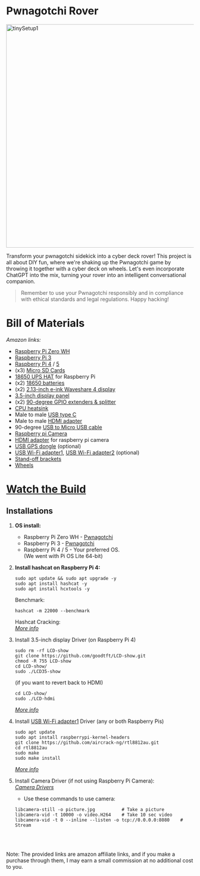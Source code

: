 # Pwnagotchi Rover
<img src="images/pwnagotchi-Rover.jpg" alt="tinySetup1" width="600">

Transform your pwnagotchi sidekick into a cyber deck rover! This project is all about DIY fun, where we're shaking up the Pwnagotchi game by throwing it together with a cyber deck on wheels. Let's even incorporate ChatGPT into the mix, turning your rover into an intelligent conversational companion.

> Remember to use your Pwnagotchi responsibly and in compliance with ethical standards and legal regulations. Happy hacking!
# Bill of Materials
_Amazon links:_

* [Raspberry Pi Zero WH](https://amzn.to/3OFOclE)<br />
* [Raspberry Pi 3](https://amzn.to/3w8aENS)<br />
* [Raspberry Pi 4](https://amzn.to/3SVmTpX) / [5](https://amzn.to/3PGuwie) <br />
* (x3) [Micro SD Cards](https://amzn.to/4erXgWD)<br />
* [18650 UPS HAT](https://amzn.to/3SGiTsf) for Raspberry Pi<br />
* (x2) [18650 batteries](https://amzn.to/49cHxru)<br />
* (x2) [2.13-inch e-ink Waveshare 4 display](https://amzn.to/3HTGT6h)<br />
* [3.5-inch display panel](https://amzn.to/3HTGsJb)<br />
* (x2) [90-degree GPIO extenders & splitter](https://amzn.to/3HY29I4)<br />
* [CPU heatsink](https://amzn.to/3OGf84X)<br />
* Male to male [USB type C](https://amzn.to/49d8LxY)<br />
* Male to male [HDMI adapter](https://amzn.to/3w3WgGr)<br />
* 90-degree [USB to Micro USB cable](https://amzn.to/497Q5Qi)<br />
* [Raspberry pi Camera](https://amzn.to/3SZYWhy)<br />
* [HDMI adapter](https://amzn.to/48hhJcv) for raspberry pi camera<br />
* [USB GPS dongle](https://amzn.to/49f3je8) (optional)<br />
* [USB Wi-Fi adapter1](https://amzn.to/3wbFS6J), [USB Wi-Fi adapter2](https://amzn.to/3SuMKDS) (optional)<br />
* [Stand-off brackets](https://amzn.to/3uoEe1k)<br />
* [Wheels](https://amzn.to/49dWMAl)<br />

# **[Watch the Build](https://www.reddit.com/user/froggyCaller/comments/1cqrfid/pwnagotchi_cyber_deck/)**

## **Installations**

1. **OS install:**
   - Raspberry Pi Zero WH - [Pwnagotchi](https://pwnagotchi.ai/installation/) <br />
   - Raspberry Pi 3 - [Pwnagotchi](https://pwnagotchi.ai/installation/) <br />
   - Raspberry Pi 4 / 5 - Your preferred OS. <br />
     (We went with Pi OS Lite 64-bit)

2. **Install hashcat on Raspberry Pi 4:**
   ```
   sudo apt update && sudo apt upgrade -y
   sudo apt install hashcat -y
   sudo apt install hcxtools -y
   ```
   Benchmark:
   ```
   hashcat -m 22000 --benchmark
   ```
    Hashcat Cracking:<br />
    _[More info](https://dev.to/yegct/hashcat-cracking-pwnagotchi-pcap-files-4fh2)_

3. Install 3.5-inch display Driver (on Raspberry Pi 4) 
    ```
    sudo rm -rf LCD-show
    git clone https://github.com/goodtft/LCD-show.git
    chmod -R 755 LCD-show
    cd LCD-show/
    sudo ./LCD35-show
    ```

    (if you want to revert back to HDMI)
    ```
    cd LCD-show/
    sudo ./LCD-hdmi
    ```
    _[More info](https://github.com/lcdwiki/LCD-show-retropie)_

4. Install [USB Wi-Fi adapter1](https://amzn.to/49ng59U) Driver (any or both Raspberry Pis)
   ```
   sudo apt update
   sudo apt install raspberrypi-kernel-headers
   git clone https://github.com/aircrack-ng/rtl8812au.git
   cd rtl8812au
   sudo make
   sudo make install
   ```
   _[More info](https://docs.alfa.com.tw/Support/Linux/RTL8811AU/)_

5. Install Camera Driver (if not using Raspberry Pi Camera):<br />
   _[Camera Drivers](https://docs.arducam.com/Raspberry-Pi-Camera/Native-camera/Quick-Start-Guide/)_

   - Use these commands to use camera:
   ```
   libcamera-still -o picture.jpg          # Take a picture
   libcamera-vid -t 10000 -o video.H264    # Take 10 sec video
   libcamera-vid -t 0 --inline --listen -o tcp://0.0.0.0:8080    # Stream
   ```
   
    <br />
<br />
Note: The provided links are amazon affiliate links, and if you make a purchase through them, I may earn a small commission at no additional cost to you.<br />

